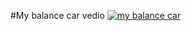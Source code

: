 #My balance car vedio
[![my balance car](https://res.cloudinary.com/marcomontalbano/image/upload/v1654679836/video_to_markdown/images/youtube--kOZWG59ebCE-c05b58ac6eb4c4700831b2b3070cd403.jpg)](https://youtu.be/kOZWG59ebCE "my balance car")

